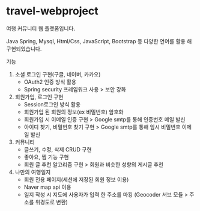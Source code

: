 # travel-webproject

여행 커뮤니티 웹 플랫폼입니다.

Java Spring, Mysql, Html/Css, JavaScript, Bootstrap 등 다양한 언어를 활용 해 구현되었습니다.

기능
1. 소셜 로그인 구현(구글, 네이버, 카카오)
   - OAuth2 인증 방식 활용
   - Spring security 프레임워크 사용 > 보안 강화
2. 회원가입, 로그인 구현
   - Session로그인 방식 활용
   - 회원가입 된 회원의 정보(ex 비밀번호) 암호화
   - 회원가입 시 이메일 인증 구현 > Google smtp를 통해 인증번호 메일 발신
   - 아이디 찾기, 비밀번호 찾기 구현 > Google smtp를 통해 임시 비밀번호 이메일 발신
3. 커뮤니티
   - 글쓰기, 수정, 삭제 CRUD 구현
   - 좋아요, 찜 기능 구현
   - 회원 글 추천 알고리즘 구현 > 회원과 비슷한 성향의 게시글 추천
4. 나만의 여행일지
   - 회원 전용 페이지(세션에 저장된 회원 정보 이용)
   - Naver map api 이용
   - 일지 작성 시 지도에 사용자가 입력 한 주소를 마킹 (Geocoder 서브 모듈 > 주소를 위경도로 변환)
